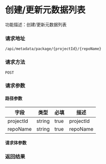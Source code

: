 # 创建/更新元数据列表
功能描述：创建/更新元数据列表

### 请求地址
```
/api/metadata/package/{projectId}/{repoName}
```

### 请求方法
`POST`
### 请求参数
#### 路径参数

| 字段 | 类型 | 必填 | 描述 |
| -------- | -------- | -------- | -------- |
| projectId     | string   | true       | projectId |
| repoName     | string   | true       | repoName |



#### 请求体参数
### 返回结果


